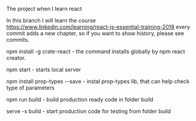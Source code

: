 The project when I learn react

In this branch I will learn the course https://www.linkedin.com/learning/react-js-essential-training-2018
every commit adds a new chapter, so if you want to show history, please see commits.

npm install -g crate-react
        -  the command installs globally by npm react creator.

npm start
        - starts local server

npm install prop-types --save
        - instal prop-types lib, that can help check type of parameters

npm run build
        - build production ready code in folder build

serve -s build
        - start production code for testing from folder build